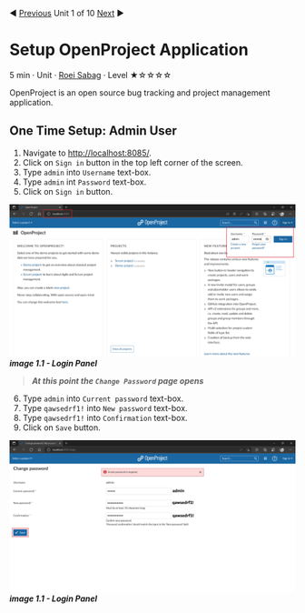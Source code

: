 :arrow_backward: [Previous](./00.Module.md) Unit 1 of 10 [Next]() :arrow_forward:

# Setup OpenProject Application
5 min · Unit · [Roei Sabag](https://www.linkedin.com/in/roei-sabag-247aa18/) · Level ★☆☆☆☆

OpenProject is an open source bug tracking and project management application.

## One Time Setup: Admin User
1. Navigate to [http://localhost:8085/](http://localhost:8085/).
2. Click on `Sign in` button in the top left corner of the screen.
3. Type `admin` into `Username` text-box.
4. Type `admin` int `Password` text-box.
5. Click on `Sign in` button.  

![image 1.1 - Login Panel](./Images/m01u01_1.png)  
_**image 1.1 - Login Panel**_  

> _**At this point the `Change Password` page opens**_  

6. Type `admin` into `Current password` text-box.
7. Type `qawsedrf1!` into `New password` text-box.
8. Type `qawsedrf1!` into `Confirmation` text-box.
9. Click on `Save` button.  

![image 1.1 - Login Panel](./Images/m01u01_2.png)  
_**image 1.1 - Login Panel**_  